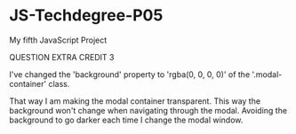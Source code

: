 # JS-Techdegree-P05
 My fifth JavaScript Project


QUESTION EXTRA CREDIT 3

I've changed the 'background' property to 'rgba(0, 0, 0, 0)' of the '.modal-container' class. 

That way I am making the modal container transparent. This way the background won't change when navigating through the 
modal. Avoiding the background to go darker each time I change the modal window. 


